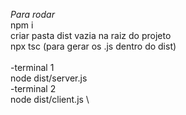 *Para rodar* \
npm i\
criar pasta dist vazia na raiz do projeto\
npx tsc (para gerar os .js dentro do dist) \
\
-terminal 1 \
    node dist/server.js \
-terminal 2 \
    node dist/client.js \